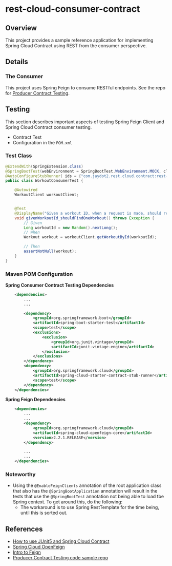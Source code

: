 # rest-cloud-consumer-contract

## Overview

This project provides a sample reference application for implementing Spring Cloud Contract using REST from the consumer perspective.

## Details

### The Consumer

This project uses Spring Feign to consume RESTful endpoints.  See the repo for [Producer Contract Testing](https://github.com/jrbrayjr2006/rest-cloud-producer-contract).

## Testing

This section describes important aspects of testing Spring Feign Client and Spring Cloud Contract consumer testing.

- Contract Test
- Configuration in the `POM.xml`

### Test Class

```java
@ExtendWith(SpringExtension.class)
@SpringBootTest(webEnvironment = SpringBootTest.WebEnvironment.MOCK, classes = RestCloudConsumerContractApplication.class )
@AutoConfigureStubRunner( ids = {"com.jaydot2.rest.cloud.contract:rest-cloud-producer-contract:+:stubs:8080"}, stubsMode = StubRunnerProperties.StubsMode.LOCAL)
public class WorkoutConsumerTest {

    @Autowired
    WorkoutClient workoutClient;


    @Test
    @DisplayName("Given a workout ID, when a request is made, should return one workout")
    void givenWorkoutId_shouldFindOneWorkout() throws Exception {
        // Given
        Long workoutId = new Random().nextLong();
        // When
        Workout workout = workoutClient.getWorkoutById(workoutId);

        // Then
        assertNotNull(workout);
    }
}
```

### Maven POM Configuration

**Spring Consumer Contract Testing Dependencies**

```xml
	<dependencies>
		...
		...

		<dependency>
			<groupId>org.springframework.boot</groupId>
			<artifactId>spring-boot-starter-test</artifactId>
			<scope>test</scope>
			<exclusions>
				<exclusion>
					<groupId>org.junit.vintage</groupId>
					<artifactId>junit-vintage-engine</artifactId>
				</exclusion>
			</exclusions>
		</dependency>
		<dependency>
			<groupId>org.springframework.cloud</groupId>
			<artifactId>spring-cloud-starter-contract-stub-runner</artifactId>
			<scope>test</scope>
		</dependency>
	</dependencies>
```

**Spring Feign Dependencies**

```xml
	<dependencies>
		...
		...
		<dependency>
			<groupId>org.springframework.cloud</groupId>
			<artifactId>spring-cloud-openfeign-core</artifactId>
			<version>2.2.1.RELEASE</version>
		</dependency>

		...
		...
	</dependencies>
```

### Noteworthy

- Using the `@EnableFeignClients` annotation of the root application class that also has the `@SpringBootApplication` annotation will result in the tests that use the `@SpringBootTest` annotation not being able to load tbe Spring context.  To get around this, do the following:
    - The workaround is to use Spring RestTemplate for the time being, until this is sorted out.

## References

- [How to use JUnit5 and Spring Cloud Contract](http://antkorwin.com/cloud/spring_cloud_contract_junit5.html)
- [Spring Cloud OpenFeign](https://spring.io/projects/spring-cloud-openfeign)
- [Intro to Feign](https://www.baeldung.com/intro-to-feign)
- [Producer Contract Testing code sample repo](https://github.com/jrbrayjr2006/rest-cloud-producer-contract)
